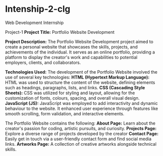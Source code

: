 # Intenship-2-clg
Web Development Internship 

Project-1
**Project Title:** Portfolio Website Development

**Project Description:**
The Portfolio Website Development project aimed to create a personal website that showcases the skills, projects, and achievements of the individual. It serves as an online portfolio, providing a platform to display the creator's work and capabilities to potential employers, clients, and collaborators.

**Technologies Used:**
The development of the Portfolio Website involved the use of several key technologies:
**HTML (Hypertext Markup Language):** HTML was used to structure the content of the website, defining elements such as headings, paragraphs, lists, and links.
**CSS (Cascading Style Sheets):** CSS was utilized for styling and layout, allowing for the customization of fonts, colours, spacing, and overall visual design.
**JavaScript (JS):** JavaScript was employed to add interactivity and dynamic behaviour to the website. It enhanced user experience through features like smooth scrolling, form validation, and interactive elements.

The Portfolio Website contains the following:
**About Page:** Learn about the creator's passion for coding, artistic pursuits, and curiosity.
**Projects Page:** Explore a diverse range of projects developed by the creator
**Contact Page:** Easily get in touch via a user-friendly contact form and find social media links.
**Artworks Page:** A collection of creative artworks alongside technical skills.
